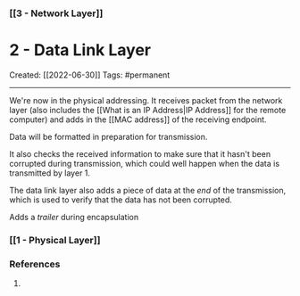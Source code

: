 ### [[3 - Network Layer]]

# 2 - Data Link Layer
Created:  [[2022-06-30]]
Tags: #permanent 

---
We're now in the physical addressing. It receives packet from the network layer (also includes the [[What is an IP Address|IP Address]] for the remote computer) and adds in the [[MAC address]] of the receiving endpoint.


Data will be formatted in preparation for transmission. 


It also checks the received information to make sure that it hasn't been corrupted during transmission, which could well happen when the data is transmitted by layer 1.

The data link layer also adds a piece of data at the _end_ of the transmission, which is used to verify that the data has not been corrupted.

Adds a _trailer_ during encapsulation

### [[1 - Physical Layer]]















### References
1. 